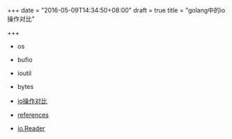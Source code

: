 +++
date = "2016-05-09T14:34:50+08:00"
draft = true
title = "golang中的io操作对比"

+++

* os
* bufio
* ioutil
* bytes

* [io操作对比](http://phuong.tpisland.com/2014/09/io-os-and-differences-between-ioutil-bufio-in-go-lang/)

* [references](https://groups.google.com/forum/#!topic/golang-nuts/ZvvQfhPvXtk)

* [io.Reader](https://www.datadoghq.com/blog/crossing-streams-love-letter-gos-io-reader/)

